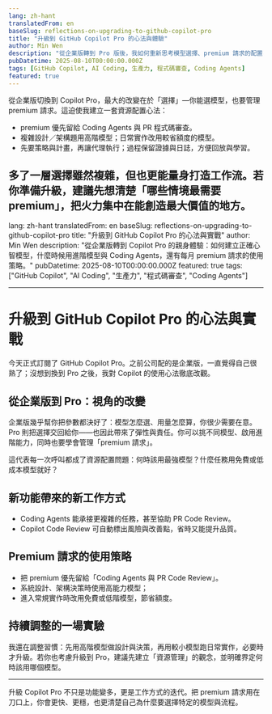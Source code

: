 ```yaml
---
lang: zh-hant
translatedFrom: en
baseSlug: reflections-on-upgrading-to-github-copilot-pro
title: "升級到 GitHub Copilot Pro 的心法與體驗"
author: Min Wen
description: "從企業版轉到 Pro 版後，我如何重新思考模型選擇、premium 請求的配置，以及善用 Coding Agents 與 PR 程式碼審查。"
pubDatetime: 2025-08-10T00:00:00.000Z
tags: [GitHub Copilot, AI Coding, 生產力, 程式碼審查, Coding Agents]
featured: true
---
```


從企業版切換到 Copilot Pro，最大的改變在於「選擇」—你能選模型，也要管理 premium 請求。這迫使我建立一套資源配置心法：

- premium 優先留給 Coding Agents 與 PR 程式碼審查。
- 複雜設計／架構題用高階模型；日常實作改用較省額度的模型。
- 先要策略與計畫，再讓代理執行；過程保留證據與日誌，方便回放與學習。

## 多了一層選擇雖然複雜，但也更能量身打造工作流。若你準備升級，建議先想清楚「哪些情境最需要 premium」，把火力集中在能創造最大價值的地方。

lang: zh-hant
translatedFrom: en
baseSlug: reflections-on-upgrading-to-github-copilot-pro
title: "升級到 GitHub Copilot Pro 的心法與實戰"
author: Min Wen
description: "從企業版轉到 Copilot Pro 的親身體驗：如何建立正確心智模型，什麼時候用進階模型與 Coding Agents，還有每月 premium 請求的使用策略。"
pubDatetime: 2025-08-10T00:00:00.000Z
featured: true
tags: ["GitHub Copilot", "AI Coding", "生產力", "程式碼審查", "Coding Agents"]

---

# 升級到 GitHub Copilot Pro 的心法與實戰

今天正式訂閱了 GitHub Copilot Pro。之前公司配的是企業版，一直覺得自己很熟了；沒想到換到 Pro 之後，我對 Copilot 的使用心法徹底改觀。

## 從企業版到 Pro：視角的改變

企業版幾乎幫你把參數都決好了：模型怎麼選、用量怎麼算，你很少需要在意。Pro 則把選擇交回給你——也因此帶來了彈性與責任。你可以挑不同模型、啟用進階能力，同時也要學會管理「premium 請求」。

這代表每一次呼叫都成了資源配置問題：何時該用最強模型？什麼任務用免費或低成本模型就好？

## 新功能帶來的新工作方式

- Coding Agents 能承接更複雜的任務，甚至協助 PR Code Review。
- Copilot Code Review 可自動標出風險與改善點，省時又能提升品質。

## Premium 請求的使用策略

- 把 premium 優先留給「Coding Agents 與 PR Code Review」。
- 系統設計、架構決策時使用高能力模型；
- 進入常規實作時改用免費或低階模型，節省額度。

## 持續調整的一場實驗

我還在調整習慣：先用高階模型做設計與決策，再用較小模型跑日常實作，必要時才升級。若你也考慮升級到 Pro，建議先建立「資源管理」的觀念，並明確界定何時該用哪個模型。

---

升級 Copilot Pro 不只是功能變多，更是工作方式的迭代。把 premium 請求用在刀口上，你會更快、更穩，也更清楚自己為什麼要選擇特定的模型與流程。

